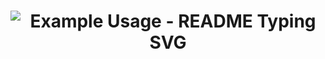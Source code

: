 <h1 align="center">
  <img src="https://readme-typing-svg.demolab.com/?lines=Hi+There%F0%9F%91%8B%F0%9F%8F%BB...!+;I'm+Rugved+Jalit&font=Aloja%20Code&center=true&weight=700&height=50&duration=3000&pause=5&color=148F77" alt="Example Usage - README Typing SVG">
</h1>
